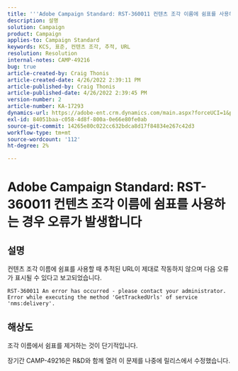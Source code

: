 ```yaml
---
title: '''Adobe Campaign Standard: RST-360011 컨텐츠 조각 이름에 쉼표를 사용하는 경우 오류가 발생합니다.'
description: 설명
solution: Campaign
product: Campaign
applies-to: Campaign Standard
keywords: KCS, 표준, 컨텐츠 조각, 추적, URL
resolution: Resolution
internal-notes: CAMP-49216
bug: true
article-created-by: Craig Thonis
article-created-date: 4/26/2022 2:39:11 PM
article-published-by: Craig Thonis
article-published-date: 4/26/2022 2:39:45 PM
version-number: 2
article-number: KA-17293
dynamics-url: https://adobe-ent.crm.dynamics.com/main.aspx?forceUCI=1&pagetype=entityrecord&etn=knowledgearticle&id=0a1c7ea2-6ec5-ec11-a7b6-0022480a10ee
exl-id: 84051baa-c058-4d8f-800a-0e66e80fe0ab
source-git-commit: 14265e80c022cc632bdca8d17f84834e267c42d3
workflow-type: tm+mt
source-wordcount: '112'
ht-degree: 2%

---
```


# Adobe Campaign Standard: RST-360011 컨텐츠 조각 이름에 쉼표를 사용하는 경우 오류가 발생합니다

## 설명

컨텐츠 조각 이름에 쉼표를 사용할 때 추적된 URL이 제대로 작동하지 않으며 다음 오류가 표시될 수 있다고 보고되었습니다.

```
RST-360011 An error has occurred - please contact your administrator.
Error while executing the method 'GetTrackedUrls' of service
'nms:delivery'.
```

## 해상도

조각 이름에서 쉼표를 제거하는 것이 단기적입니다.

장기간 CAMP-49216은 R&amp;D와 함께 열려 이 문제를 나중에 릴리스에서 수정했습니다.
